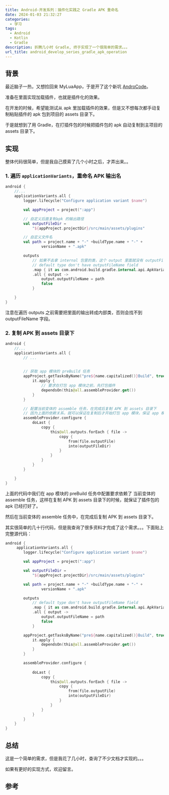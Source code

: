 ```yaml
---
title: Android-开发系列：插件化实践之 Gradle APK 重命名
date: 2024-01-03 21:32:27
categories:
  - 学习
tags:
  - Android
  - Kotlin
  - Gradle
description: 折腾几小时 Gradle, 终于实现了一个很简单的需求。。。
url_title: android_develop_series_gradle_apk_operation
---
```


## 背景

最近脑子一热，又想捡回来 MyLuaApp，于是开了这个新坑 [AndroCode](https://github.com/dingyi222666/AndroCode)。

准备在里面实现加载插件，也就是插件化的效果。

在开发的时候，希望能测试从 apk 里加载插件的效果，但是又不想每次都手动复制粘贴插件的 apk 包到项目的 assets 目录下。

于是就想到了用 Gradle，在打插件包的时候把插件包的 apk 自动复制到主项目的 assets 目录下。

## 实现

整体代码很简单，但是我自己摸索了几个小时之后，才弄出来。。

### 1. 遍历 `applicationVariants`，重命名 APK 输出名

```kotlin
android {
    //...
    applicationVariants.all {
        logger.lifecycle("Configure application variant $name")

        val appProject = project(":app")

        // 自定义后面复制apk 的输出路径
        val outputFileDir =
            "${appProject.projectDir}/src/main/assets/plugins"

        // 自定义文件名        
        val path = project.name + "-" +buildType.name + "-" +
                versionName + ".apk"

        outputs
            // 如果不去拿 internal 包里的类，这个 output 里面就没有 outputFileName 字段
            // default type don't have outputFileName field
            .map { it as com.android.build.gradle.internal.api.ApkVariantOutputImpl }
            .all { output ->
                output.outputFileName = path
                false
            }

    }
}
```

注意在遍历 outputs 之前需要把里面的输出转成内部类，否则会找不到 outputFileName 字段。

### 2. 复制 APK 到 assets 目录下

```kotlin
android {
    //...
    applicationVariants.all {
        // ...

   
        // 获取 app 模块的 preBuild 任务
        appProject.getTasksByName("pre${name.capitalized()}Build", true).forEach {
            it.apply {
                // 要求在打包 app 模块之前，先打包插件
                dependsOn(this@all.assembleProvider.get())
            }
        }

        // 配置当前变体的 assemble 任务，在完成后复制 APK 到 assets 目录下
        // 因为上面的依赖关系，就可以保证在复制后才开始打包 app 模块，保证 app 模块里打出来的包有我们这个插件 apk
        assembleProvider.configure {       
            doLast {
                copy {
                    this@all.outputs.forEach { file ->
                        copy {
                            from(file.outputFile)
                            into(outputFileDir)
                        }
                    }
                }
            }
        }

    }
}
```

上面的代码中我们在 app 模块的 preBuild 任务中配置要求依赖了 当前变体的 assemble 任务，这样在复制 APK 到 assets 目录下的时候，就保证了插件包的 apk 已经打好了。

然后在当前变体的 assemble 任务中，在完成后复制 APK 到 assets 目录下。

其实很简单的几十行代码，但是我查询了很多资料才完成了这个需求。。。下面贴上完整源代码：

```kotlin
android {
     applicationVariants.all {
        logger.lifecycle("Configure application variant $name")

        val appProject = project(":app")

        val outputFileDir =
            "${appProject.projectDir}/src/main/assets/plugins"

        val path = project.name + "-" +buildType.name + "-" +
                versionName + ".apk"

        outputs
            // default type don't have outputFileName field
            .map { it as com.android.build.gradle.internal.api.ApkVariantOutputImpl }
            .all { output ->
                output.outputFileName = path
                false
            }

        appProject.getTasksByName("pre${name.capitalized()}Build", true).forEach {
            it.apply {
                dependsOn(this@all.assembleProvider.get())
            }
        }

        assembleProvider.configure {
           
            doLast {
                copy {
                    this@all.outputs.forEach { file ->
                        copy {
                            from(file.outputFile)
                            into(outputFileDir)
                        }
                    }
                }
            }
        }
    }
}
```

## 总结

这是一个简单的需求，但是我花了几小时，查询了不少文档才实现的。。。


如果有更好的实现方式，欢迎留言。

## 参考

[^1]: [Android gradle plugin 8.1.0 change apk name](https://stackoverflow.com/questions/76788379/android-gradle-plugin-8-1-0-change-apk-name)

[^2]: [gradle在prebuild之前执行task](https://blog.csdn.net/vichild/article/details/72910326)

[^3]: [Android gradle配置生成的apk名称和存放位置](https://blog.csdn.net/u013855006/article/details/124440196)

[^4]: [AndroidStudio2021/3版 gradle7.0环境 自定义输出apk路径](https://www.cnblogs.com/loaderman/p/15213652.html)
